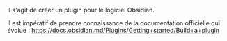 Il s'agit de créer un plugin pour le logiciel Obsidian.

Il est impératif de prendre connaissance de la documentation officielle qui évolue : https://docs.obsidian.md/Plugins/Getting+started/Build+a+plugin


